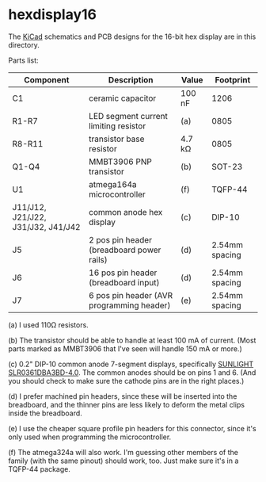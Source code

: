 # hexdisplay16

The [KiCad](https://kicad.org/) schematics and PCB designs for the 16-bit
hex display are in this directory.

Parts list:

Component | Description                               | Value  | Footprint
--------- | ----------------------------------------- | ------ | --------------
C1        | ceramic capacitor                         | 100 nF | 1206
R1-R7     | LED segment current limiting resistor     | (a)    | 0805
R8-R11    | transistor base resistor                  | 4.7 kΩ | 0805
Q1-Q4     | MMBT3906 PNP transistor                   | (b)    | SOT-23
U1        | atmega164a microcontroller                | (f)    | TQFP-44
J11/J12, J21/J22, J31/J32, J41/J42 | common anode hex display  | (c)    | DIP-10
J5        | 2 pos pin header (breadboard power rails) | (d)    | 2.54mm spacing
J6        | 16 pos pin header (breadboard input)      | (d)    | 2.54mm spacing
J7        | 6 pos pin header (AVR programming header) | (e)    | 2.54mm spacing

(a) I used 110Ω resistors.

(b) The transistor should be able to handle at least 100 mA of current.
(Most parts marked as MMBT3906 that I've seen will handle 150 mA or more.)

(c) 0.2" DIP-10 common anode 7-segment displays, specifically
[SUNLIGHT SLR0361DBA3BD-4.0](https://lcsc.com/product-detail/Led-Segment-Display_SUNLIGHT-SLR0361DBA3BD-4-0_C225953.html).  The common anodes should be on pins 1 and 6.
(And you should check to make sure the cathode pins are in the right places.)

(d) I prefer machined pin headers, since these will be inserted into the
breadboard, and the thinner pins are less likely to deform the metal clips
inside the breadboard.

(e) I use the cheaper square profile pin headers for this connector, since
it's only used when programming the microcontroller.

(f) The atmega324a will also work.  I'm guessing other members of the family
(with the same pinout) should work, too. Just make sure it's in
a TQFP-44 package.

